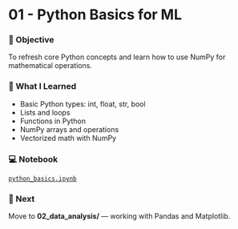 # 01 - Python Basics for ML

### 🎯 Objective
To refresh core Python concepts and learn how to use NumPy for mathematical operations.

### 🧠 What I Learned
- Basic Python types: int, float, str, bool  
- Lists and loops  
- Functions in Python  
- NumPy arrays and operations  
- Vectorized math with NumPy  

### 💻 Notebook
[`python_basics.ipynb`](./python_basics.ipynb)

### 🚀 Next
Move to **02_data_analysis/** — working with Pandas and Matplotlib.
